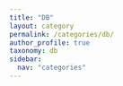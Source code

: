 ```yaml
---
title: "DB"
layout: category
permalink: /categories/db/
author_profile: true
taxonomy: db
sidebar:
  nav: "categories"
---
```

